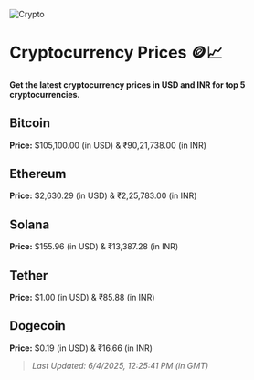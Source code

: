
![Crypto](https://www.techguide.com.au/wp-content/uploads/2020/11/crypto3.jpeg)

# Cryptocurrency Prices 🪙📈

#### Get the latest cryptocurrency prices in USD and INR for top 5 cryptocurrencies.

## Bitcoin

**Price:** $105,100.00 (in USD) & ₹90,21,738.00 (in INR)

## Ethereum

**Price:** $2,630.29 (in USD) & ₹2,25,783.00 (in INR)

## Solana

**Price:** $155.96 (in USD) & ₹13,387.28 (in INR)

## Tether

**Price:** $1.00 (in USD) & ₹85.88 (in INR)

## Dogecoin

**Price:** $0.19 (in USD) & ₹16.66 (in INR)

> _Last Updated: 6/4/2025, 12:25:41 PM (in GMT)_
